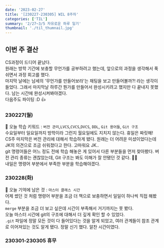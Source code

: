 ```yaml
---
date: '2023-02-27'
title: '[230227-230305] WIL 8주차'
categories: ['TIL']
summary: '2/27~3/5 자유로운 하루 일기'
thumbnail: './til_thumnail.jpg'
---
```


## 이번 주 결산

CS과정이 드디어 끝났다. <br/>
원래는 방학 기간에 보충할 무언가를 공부하려고 했는데, 앞으로의 과정을 생각해서 푹 쉬면서 과정 회고를 했다. <br/>
마지막 날에는 남세의 '무언가를 만들어보라'는 채팅을 보고 만들어볼까?! 라는 생각이 들었다. 그래서 마지막날 하루간 뭔가를 만들어서 완성시키려고 했지만 다 끝내지 못했다. 남는 시간에 완성시켜봐야겠다. <br/>
다음주도 파이팅 :D 👍

### 230227(월)

🌟 오늘 학습 키워드 : `버전 관리`,`LVCS`,`CVCS`,`DVCS`, `DDL`, `Git 용어들`, `Git 구조`<br/>
수요일부터 일요일까지 방학이라 그런지 월요일에도 지치지 않는다. 휴일은 짜릿해!<br/>
CS주 마지막은 버전 관리에 대해서 학습하게 됐다. 원래는 더 어려운 미셨이었다는데 JK의 의견으로 조금 쉬워졌다고 한다. 고마워요 JK..<br/>
git 명령어들은 어느 정도 전에 학습 해놓은 게 있어서 다른 부분들을 먼저 찾아봤다. 버전 관리 종류는 괜찮았는데, Git 구조는 봐도 이해가 잘 안됐던 것 같다. 😵‍💫<br/>
내일은 명령어 부분에서 부족한 부분을 학습해야겠다.

### 230228(화)

🌟 오늘 기억에 남은 것 : `마스터 클래스 시간`<br/>
어제 썼던 것 처럼 명령어 부분을 조금 더 책으로 보충하면서 일일이 하나씩 직접 해봤다.<br/>
`merge` 부분을 조금 더 보고 싶은데 시간이 부족해서 거기까지는 못 봤다.<br/>
오늘 마스터 시간에 git의 구조에 대해서 더 깊게 확인 할 수 있었다.<br/>
`.git` 파일에 정말 모든 것이 다 들어있다는 것을 알게 되었고, 여러 관계들이 참조 관계로 이어져있는 것도 알게 됐다. 정말 신기 했다. 알찬 시간이였다.<br/>

### 230301-230305 휴무
